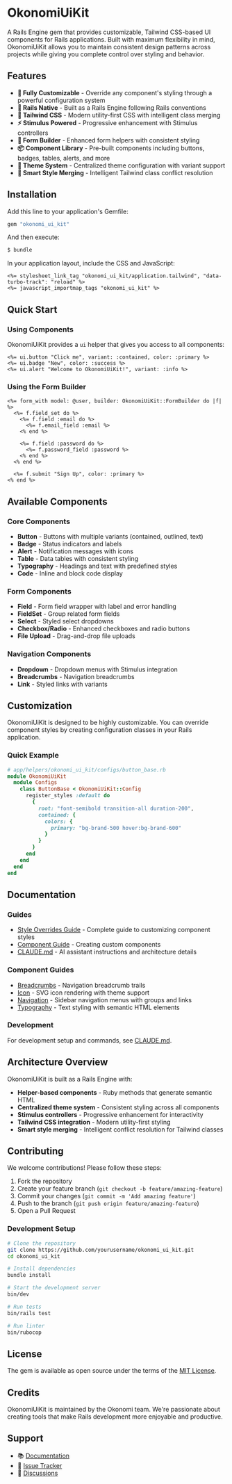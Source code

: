 # OkonomiUiKit

A Rails Engine gem that provides customizable, Tailwind CSS-based UI components for Rails applications. Built with maximum flexibility in mind, OkonomiUiKit allows you to maintain consistent design patterns across projects while giving you complete control over styling and behavior.

## Features

- **🎨 Fully Customizable** - Override any component's styling through a powerful configuration system
- **🚀 Rails Native** - Built as a Rails Engine following Rails conventions
- **💨 Tailwind CSS** - Modern utility-first CSS with intelligent class merging
- **⚡ Stimulus Powered** - Progressive enhancement with Stimulus controllers
- **🔧 Form Builder** - Enhanced form helpers with consistent styling
- **📦 Component Library** - Pre-built components including buttons, badges, tables, alerts, and more
- **🎯 Theme System** - Centralized theme configuration with variant support
- **🔄 Smart Style Merging** - Intelligent Tailwind class conflict resolution

## Installation

Add this line to your application's Gemfile:

```ruby
gem "okonomi_ui_kit"
```

And then execute:
```bash
$ bundle
```

In your application layout, include the CSS and JavaScript:

```erb
<%= stylesheet_link_tag "okonomi_ui_kit/application.tailwind", "data-turbo-track": "reload" %>
<%= javascript_importmap_tags "okonomi_ui_kit" %>
```

## Quick Start

### Using Components

OkonomiUiKit provides a `ui` helper that gives you access to all components:

```erb
<%= ui.button "Click me", variant: :contained, color: :primary %>
<%= ui.badge "New", color: :success %>
<%= ui.alert "Welcome to OkonomiUiKit!", variant: :info %>
```

### Using the Form Builder

```erb
<%= form_with model: @user, builder: OkonomiUiKit::FormBuilder do |f| %>
  <%= f.field_set do %>
    <%= f.field :email do %>
      <%= f.email_field :email %>
    <% end %>
    
    <%= f.field :password do %>
      <%= f.password_field :password %>
    <% end %>
  <% end %>
  
  <%= f.submit "Sign Up", color: :primary %>
<% end %>
```

## Available Components

### Core Components
- **Button** - Buttons with multiple variants (contained, outlined, text)
- **Badge** - Status indicators and labels
- **Alert** - Notification messages with icons
- **Table** - Data tables with consistent styling
- **Typography** - Headings and text with predefined styles
- **Code** - Inline and block code display

### Form Components
- **Field** - Form field wrapper with label and error handling
- **FieldSet** - Group related form fields
- **Select** - Styled select dropdowns
- **Checkbox/Radio** - Enhanced checkboxes and radio buttons
- **File Upload** - Drag-and-drop file uploads

### Navigation Components
- **Dropdown** - Dropdown menus with Stimulus integration
- **Breadcrumbs** - Navigation breadcrumbs
- **Link** - Styled links with variants

## Customization

OkonomiUiKit is designed to be highly customizable. You can override component styles by creating configuration classes in your Rails application.

### Quick Example

```ruby
# app/helpers/okonomi_ui_kit/configs/button_base.rb
module OkonomiUiKit
  module Configs
    class ButtonBase < OkonomiUiKit::Config
      register_styles :default do
        {
          root: "font-semibold transition-all duration-200",
          contained: {
            colors: {
              primary: "bg-brand-500 hover:bg-brand-600"
            }
          }
        }
      end
    end
  end
end
```

## Documentation

### Guides

- [Style Overrides Guide](guides/style-overrides-guide.md) - Complete guide to customizing component styles
- [Component Guide](docs/COMPONENT_GUIDE.md) - Creating custom components
- [CLAUDE.md](CLAUDE.md) - AI assistant instructions and architecture details

### Component Guides

- [Breadcrumbs](guides/components/breadcrumbs.md) - Navigation breadcrumb trails
- [Icon](guides/components/icon.md) - SVG icon rendering with theme support
- [Navigation](guides/components/navigation.md) - Sidebar navigation menus with groups and links
- [Typography](guides/components/typography.md) - Text styling with semantic HTML elements

### Development

For development setup and commands, see [CLAUDE.md](CLAUDE.md#development-commands).

## Architecture Overview

OkonomiUiKit is built as a Rails Engine with:

- **Helper-based components** - Ruby methods that generate semantic HTML
- **Centralized theme system** - Consistent styling across all components  
- **Stimulus controllers** - Progressive enhancement for interactivity
- **Tailwind CSS integration** - Modern utility-first styling
- **Smart style merging** - Intelligent conflict resolution for Tailwind classes

## Contributing

We welcome contributions! Please follow these steps:

1. Fork the repository
2. Create your feature branch (`git checkout -b feature/amazing-feature`)
3. Commit your changes (`git commit -m 'Add amazing feature'`)
4. Push to the branch (`git push origin feature/amazing-feature`)
5. Open a Pull Request

### Development Setup

```bash
# Clone the repository
git clone https://github.com/yourusername/okonomi_ui_kit.git
cd okonomi_ui_kit

# Install dependencies
bundle install

# Start the development server
bin/dev

# Run tests
bin/rails test

# Run linter
bin/rubocop
```

## License

The gem is available as open source under the terms of the [MIT License](https://opensource.org/licenses/MIT).

## Credits

OkonomiUiKit is maintained by the Okonomi team. We're passionate about creating tools that make Rails development more enjoyable and productive.

## Support

- 📚 [Documentation](guides/)
- 🐛 [Issue Tracker](https://github.com/yourusername/okonomi_ui_kit/issues)
- 💬 [Discussions](https://github.com/yourusername/okonomi_ui_kit/discussions)